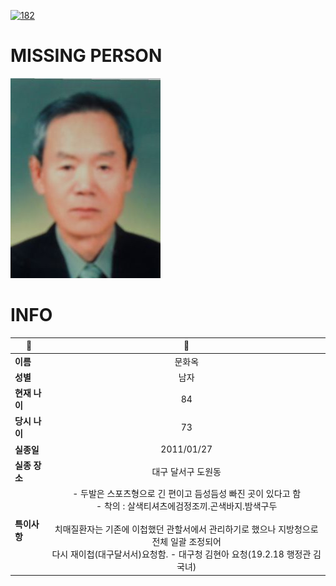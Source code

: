 [![182](https://img.shields.io/badge/%EC%8B%A4%EC%A2%85%EC%8B%A0%EA%B3%A0%EB%8A%94%20%EA%B5%AD%EB%B2%88%EC%97%86%EC%9D%B4-182-blue)](http://safe182.go.kr/index.do)

# MISSING PERSON

<img src="./missing_person.jpg">

# INFO

|🔑|💎|
|--|:--:|
|**이름**|문화옥|
|**성별**|남자|
|**현재 나이**|84|
|**당시 나이**|73|
|**실종일**|2011/01/27|
|**실종 장소**|대구 달서구 도원동 |
|**특이사항**|- 두발은 스포츠형으로 긴 편이고 듬성듬성 빠진 곳이 있다고 함</br>- 착의 : 살색티셔츠에검정조끼.곤색바지.밤색구두</br></br>치매질환자는 기존에 이첩했던 관할서에서 관리하기로 했으나 지방청으로 전체 일괄 조정되어 </br>다시 재이첩(대구달서서)요청함. - 대구청 김현아 요청(19.2.18 행정관 김국녀)|
